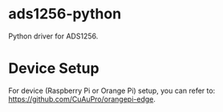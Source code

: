 # ads1256-python
Python driver for ADS1256.

# Device Setup

For device (Raspberry Pi or Orange Pi) setup, you can refer to: https://github.com/CuAuPro/orangepi-edge.